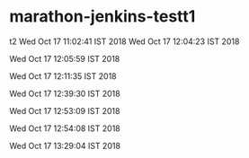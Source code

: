 # marathon-jenkins-testt1
t2
Wed Oct 17 11:02:41 IST 2018
Wed Oct 17 12:04:23 IST 2018

Wed Oct 17 12:05:59 IST 2018

Wed Oct 17 12:11:35 IST 2018

Wed Oct 17 12:39:30 IST 2018

Wed Oct 17 12:53:09 IST 2018

Wed Oct 17 12:54:08 IST 2018

Wed Oct 17 13:29:04 IST 2018
